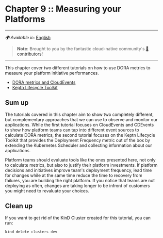 # Chapter 9 :: Measuring your Platforms

---
_🌍 Available in_: [English](README.md)

> **Note:** Brought to you by the fantastic cloud-native community's [ 🌟 contributors](https://github.com/salaboy/platforms-on-k8s/graphs/contributors)!

---

This chapter cover two different tutorials on how to use DORA metrics to measure your platform initiative performances. 

- [DORA metrics and CloudEvents](dora-cloudevents/README.md)
- [Keptn Lifecycle Toolkit](keptn/README.md)

## Sum up

The tutorials covered in this chapter aim to show two completely different, but complementary approaches that we can use to observe and monitor our applications. While the first tutorial focuses on CloudEvents and CDEvents to show how platform teams can tap into different event sources to calculate DORA metrics, the second tutorial focuses on the Keptn Lifecycle Toolkit that provides the Deployment Frequency metric out of the box by extending the Kubernetes Scheduler and collecting information about our applications. 

Platform teams should evaluate tools like the ones presented here, not only to calculate metrics, but also to justify their platform investments. If platform decisions and initiatives improve team's deployment frequency, lead time for changes while at the same time reduce the time to recovery from failures, you are building the right platform. If you notice that teams are not deploying as often, changes are taking longer to be infront of customers you might need to revaluate your choices. 


## Clean up

If you want to get rid of the KinD Cluster created for this tutorial, you can run:

```shell
kind delete clusters dev
```

